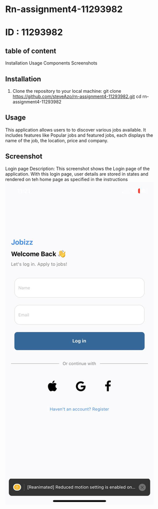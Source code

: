 # Rn-assignment4-11293982

# ID : 11293982
 
 ## table of content
 Installation
Usage
Components
Screenshots

## Installation
1. Clone the repository to your local machine:
git clone https://github.com/steveAzo/rn-assignment4-11293982.git
cd rn-assignment4-11293982

## Usage
This application allows users to to discover various jobs available. It includes features like Popular jobs and featured jobs, each displays the name of the job, the location, price and company.

## Screenshot
Login page 
Description: This screenshot shows the Login page of the application. With this login page, user details are stored in states and rendered on teh home page as specified in the instructions
![alt text](logsc.jpeg)




